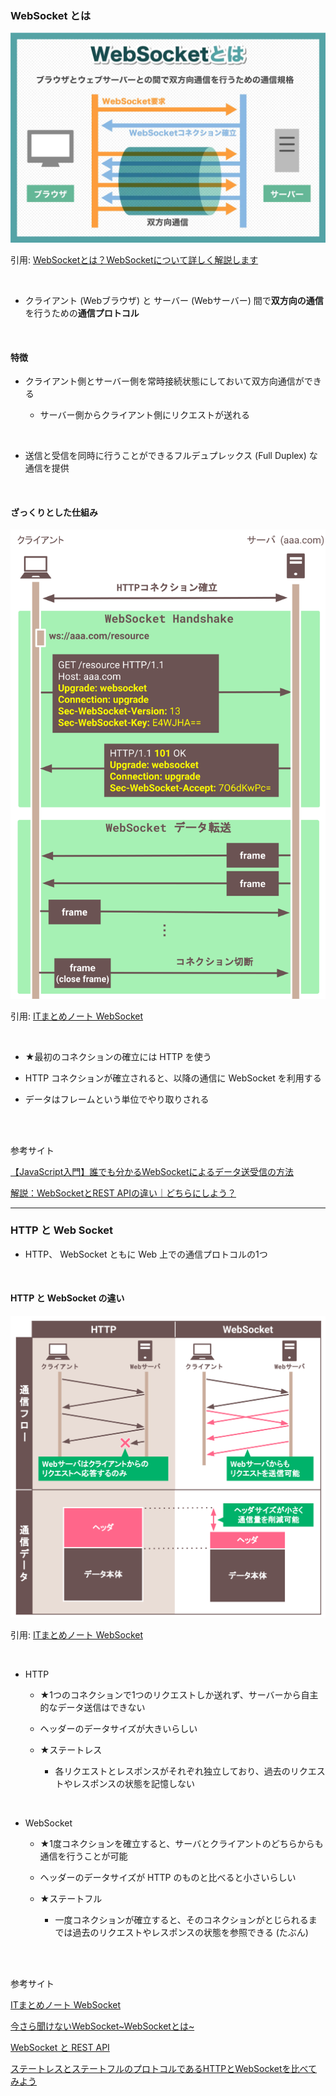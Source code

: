 ### WebSocket とは

<img src="./img/WebSocket_1.jpg.webp" />

引用: [WebSocketとは？WebSocketについて詳しく解説します](https://www.freshvoice.net/knowledge/word/6323/)

<br>

- クライアント (Webブラウザ) と サーバー (Webサーバー) 間で**双方向の通信**を行うための**通信プロトコル**

<br>

#### 特徴

- クライアント側とサーバー側を常時接続状態にしておいて双方向通信ができる

    - サーバー側からクライアント側にリクエストが送れる

<br>

- 送信と受信を同時に行うことができるフルデュプレックス (Full Duplex) な通信を提供

<br>

#### ざっくりとした仕組み

<img src="./img/WebSocket_2.svg" />

引用: [ITまとめノート WebSocket](https://shukapin.com/infographicIT/websocket)

<br>

- ★最初のコネクションの確立には HTTP を使う

- HTTP コネクションが確立されると、以降の通信に WebSocket を利用する

- データはフレームという単位でやり取りされる

<br>
<br>

参考サイト

[【JavaScript入門】誰でも分かるWebSocketによるデータ送受信の方法](https://www.sejuku.net/blog/70583)

[解説：WebSocketとREST APIの違い｜どちらにしよう？](https://apidog.com/jp/blog/websocket-rest-api-difference/)

---

### HTTP と Web Socket

- HTTP、 WebSocket ともに Web 上での通信プロトコルの1つ

<br>

#### HTTP と WebSocket の違い

<img src="./img/WebSocket-Http-Difference_1.svg" />

引用: [ITまとめノート WebSocket](https://shukapin.com/infographicIT/websocket)

<br>

- HTTP

    - ★1つのコネクションで1つのリクエストしか送れず、サーバーから自主的なデータ送信はできない

    - ヘッダーのデータサイズが大きいらしい

    - ★ステートレス

        - 各リクエストとレスポンスがそれぞれ独立しており、過去のリクエストやレスポンスの状態を記憶しない

<br>

- WebSocket

    - ★1度コネクションを確立すると、サーバとクライアントのどちらからも通信を行うことが可能

    - ヘッダーのデータサイズが HTTP のものと比べると小さいらしい

    - ★ステートフル

        - 一度コネクションが確立すると、そのコネクションがとじられるまでは過去のリクエストやレスポンスの状態を参照できる (たぶん)
    
<br>
<br>

参考サイト

[ITまとめノート WebSocket](https://shukapin.com/infographicIT/websocket)

[今さら聞けないWebSocket~WebSocketとは~](https://qiita.com/chihiro/items/9d280704c6eff8603389)

[WebSocket と REST API](https://lab.wallarm.com/what/websocket-と-rest-api/?lang=ja)

[ステートレスとステートフルのプロトコルであるHTTPとWebSocketを比べてみよう](https://teteteo619.com/blog/http_and_websocket)
